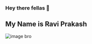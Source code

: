 ### Hey there fellas 👋

## My Name is  Ravi Prakash

![image bro](https://media.giphy.com/media/tMUMi4Ylnzk88/giphy.gif)
